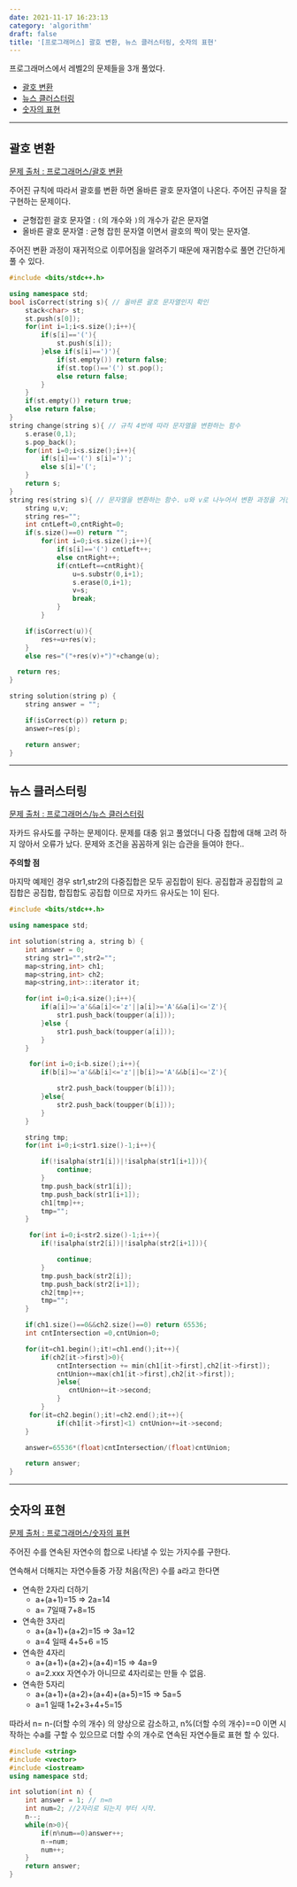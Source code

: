 ```yaml
---
date: 2021-11-17 16:23:13
category: 'algorithm'
draft: false
title: '[프로그래머스] 괄호 변환, 뉴스 클러스터링, 숫자의 표현'
---
```


프로그래머스에서 레벨2의 문제들을 3개 풀었다.

- [괄호 변환](#괄호-변환)
- [뉴스 클러스터링](#뉴스-클러스터링)
- [숫자의 표현](#숫자의-표현)

---

## 괄호 변환

[문제 출처 : 프로그래머스/괄호 변환](https://programmers.co.kr/learn/courses/30/lessons/60058)

주어진 규칙에 따라서 괄호를 변환 하면 올바른 괄호 문자열이 나온다. 주어진 규칙을 잘 구현하는 문제이다.

- 균형잡힌 괄호 문자열 : `(`의 개수와 `)`의 개수가 같은 문자열
- 올바른 괄호 문자열 : 균형 잡힌 문자열 이면서 괄호의 짝이 맞는 문자열.

주어진 변환 과정이 재귀적으로 이루어짐을 알려주기 때문에 재귀함수로 풀면 간단하게 풀 수 있다.

```cpp
#include <bits/stdc++.h>

using namespace std;
bool isCorrect(string s){ // 올바른 괄호 문자열인지 확인
    stack<char> st;
    st.push(s[0]);
    for(int i=1;i<s.size();i++){
        if(s[i]=='('){
            st.push(s[i]);
        }else if(s[i]==')'){
            if(st.empty()) return false;
            if(st.top()=='(') st.pop();
            else return false;
        }
    }
    if(st.empty()) return true;
    else return false;
}
string change(string s){ // 규칙 4번에 따라 문자열을 변환하는 함수
    s.erase(0,1);
    s.pop_back();
    for(int i=0;i<s.size();i++){
        if(s[i]=='(') s[i]=')';
        else s[i]='(';
    }
    return s;
}
string res(string s){ // 문자열을 변환하는 함수. u와 v로 나누어서 변환 과정을 거친다.
    string u,v;
    string res="";
    int cntLeft=0,cntRight=0;
    if(s.size()==0) return "";
        for(int i=0;i<s.size();i++){
            if(s[i]=='(') cntLeft++;
            else cntRight++;
            if(cntLeft==cntRight){
                u=s.substr(0,i+1);
                s.erase(0,i+1);
                v=s;
                break;
            }
        }

    if(isCorrect(u)){
        res+=u+res(v);
    }
    else res="("+res(v)+")"+change(u);

  return res;
}

string solution(string p) {
    string answer = "";

    if(isCorrect(p)) return p;
    answer=res(p);

    return answer;
}
```

---

## 뉴스 클러스터링

[문제 출처 : 프로그래머스/뉴스 클러스터링](https://programmers.co.kr/learn/courses/30/lessons/17677)

자카드 유사도를 구하는 문제이다.
문제를 대충 읽고 풀었더니 다중 집합에 대해 고려 하지 않아서 오류가 났다.
문제와 조건을 꼼꼼하게 읽는 습관을 들여야 한다..

**주의할 점**

마지막 예제인 경우 str1,str2의 다중집합은 모두 공집합이 된다.
공집합과 공집합의 교집합은 공집합, 합집합도 공집합 이므로 자카드 유사도는 1이 된다.

```cpp
#include <bits/stdc++.h>

using namespace std;

int solution(string a, string b) {
    int answer = 0;
    string str1="",str2="";
    map<string,int> ch1;
    map<string,int> ch2;
    map<string,int>::iterator it;

    for(int i=0;i<a.size();i++){
        if(a[i]>='a'&&a[i]<='z'||a[i]>='A'&&a[i]<='Z'){
            str1.push_back(toupper(a[i]));
        }else {
            str1.push_back(toupper(a[i]));
        }
    }

     for(int i=0;i<b.size();i++){
        if(b[i]>='a'&&b[i]<='z'||b[i]>='A'&&b[i]<='Z'){

            str2.push_back(toupper(b[i]));
        }else{
            str2.push_back(toupper(b[i]));
        }
    }

    string tmp;
    for(int i=0;i<str1.size()-1;i++){

        if(!isalpha(str1[i])|!isalpha(str1[i+1])){
            continue;
        }
        tmp.push_back(str1[i]);
        tmp.push_back(str1[i+1]);
        ch1[tmp]++;
        tmp="";
    }

     for(int i=0;i<str2.size()-1;i++){
        if(!isalpha(str2[i])|!isalpha(str2[i+1])){

            continue;
        }
        tmp.push_back(str2[i]);
        tmp.push_back(str2[i+1]);
        ch2[tmp]++;
        tmp="";
    }

    if(ch1.size()==0&&ch2.size()==0) return 65536;
    int cntIntersection =0,cntUnion=0;

    for(it=ch1.begin();it!=ch1.end();it++){
        if(ch2[it->first]>0){
            cntIntersection += min(ch1[it->first],ch2[it->first]);
            cntUnion+=max(ch1[it->first],ch2[it->first]);
            }else{
               cntUnion+=it->second;
            }
        }
     for(it=ch2.begin();it!=ch2.end();it++){
            if(ch1[it->first]<1) cntUnion+=it->second;
    }

    answer=65536*(float)cntIntersection/(float)cntUnion;

    return answer;
}
```

---

## 숫자의 표현

[문제 출처 : 프로그래머스/숫자의 표현](https://programmers.co.kr/learn/courses/30/lessons/12924)

주어진 수를 연속된 자연수의 합으로 나타낼 수 있는 가지수를 구한다.

연속해서 더해지는 자연수들중 가장 처음(작은) 수를 a라고 한다면

- 연속한 2자리 더하기
  - a+(a+1)=15 ⇒ 2a=14
  - a= 7일때 7+8=15
- 연속한 3자리
  - a+(a+1)+(a+2)=15 ⇒ 3a=12
  - a=4 일때 4+5+6 =15
- 연속한 4자리
  - a+(a+1)+(a+2)+(a+4)=15 ⇒ 4a=9
  - a=2.xxx 자연수가 아니므로 4자리로는 만들 수 없음.
- 연속한 5자리
  - a+(a+1)+(a+2)+(a+4)+(a+5)=15 ⇒ 5a=5
  - a=1 일때 1+2+3+4+5=15

따라서 n= n-(더할 수의 개수) 의 양상으로 감소하고, n%(더할 수의 개수)==0 이면 시작하는 수a를 구할 수 있으므로 더할 수의 개수로 연속된 자연수들로 표현 할 수 있다.

```cpp
#include <string>
#include <vector>
#include <iostream>
using namespace std;

int solution(int n) {
    int answer = 1; // n=n
    int num=2; //2자리로 되는지 부터 시작.
    n--;
    while(n>0){
        if(n%num==0)answer++;
        n-=num;
        num++;
    }
    return answer;
}
```
